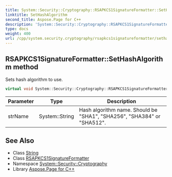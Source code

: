 ```yaml
---
title: System::Security::Cryptography::RSAPKCS1SignatureFormatter::SetHashAlgorithm method
linktitle: SetHashAlgorithm
second_title: Aspose.Page for C++
description: 'System::Security::Cryptography::RSAPKCS1SignatureFormatter::SetHashAlgorithm method. Sets hash algorithm to use in C++.'
type: docs
weight: 400
url: /cpp/system.security.cryptography/rsapkcs1signatureformatter/sethashalgorithm/
---
```

## RSAPKCS1SignatureFormatter::SetHashAlgorithm method


Sets hash algorithm to use.

```cpp
virtual void System::Security::Cryptography::RSAPKCS1SignatureFormatter::SetHashAlgorithm(System::String strName) override
```


| Parameter | Type | Description |
| --- | --- | --- |
| strName | System::String | Hash algorithm name. Should be "SHA1", "SHA256", "SHA384" or "SHA512". |

## See Also

* Class [String](../../../system/string/)
* Class [RSAPKCS1SignatureFormatter](../)
* Namespace [System::Security::Cryptography](../../)
* Library [Aspose.Page for C++](../../../)
